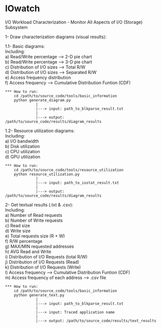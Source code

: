 # IOwatch

I/O Workload Characterization - Monitor All Aspects of I/O (Storage) Subsystem

1- Draw characterization diagrams (visual results):
  
  1.1- Basic diagrams:<br />
    Including:<br />
      a) Read/Write percentage --> 2-D pie chart<br />
      b) Read/Write percentage --> 3-D pie chart<br />
      c) Distribution of I/O sizes --> Total R/W<br />
      d) Distribution of I/O sizes --> Separated R/W<br />
      e) Access frequency distribution<br />
      f) Access frequency --> Cumulative Distribution Funtion (CDF)
      
    *** How to run:
        cd /path/to/source_code/tools/basic_information
        python generate_diagram.py
                  |
                  |---> input: path_to_blkparse_result.txt
                  |
                  |---> output: /path/to/source_code/results/diagram_results
                  
                  
  1.2- Resource utilization diagrams:<br />
    Including:<br />
      a) I/O bandwidth<br />
      b) Disk utilization<br />
      c) CPU utilization<br />
      d) GPU utilization<br />
      
    *** How to run:
        cd /path/to/source_code/tools/resource_utilization
        python resource_utilization.py
                  |
                  |---> input: path_to_iostat_result.txt
                  |
                  |---> output: /path/to/source_code/results/diagram_results  
                  
                  
2- Get textual results (.txt & .csv):<br />
    Including:<br />
      a) Number of Read requests<br />
      b) Number of Write requests<br />
      c) Read size<br />
      d) Write size<br />
      e) Total requests size (R + W)<br />
      f) R/W percentage<br />
      g) MAX/MIN requested addresses<br />
      h) AVG Read and Write<br />
      i) Distribution of I/O Requests (total R/W)<br />
      j) Distribution of I/O Requests (Read)<br />
      k) Distribution of I/O Requests (Write)<br />
      l) Access frequency --> Cumulative Distribution Funtion (CDF)<br />
      m) Access frequency of each address --> .csv file<br />
      
      
    *** How to run:
        cd /path/to/source_code/tools/basic_information
        python generate_text.py
                  |
                  |---> input: path_to_blkparse_result.txt
                  |
                  |---> input: Traced application name
                  |
                  |---> output: /path/to/source_code/results/text_results           
